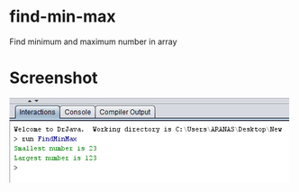 # find-min-max
Find minimum and maximum number in array

# Screenshot
![Screenshot](https://github.com/lvcc-dsa/Students/blob/master/BSIS/Aranas-Michaela/find-min-max/FindMinMax.png)

